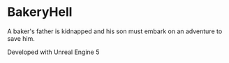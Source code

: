 # BakeryHell

A baker's father is kidnapped and his son must embark on an adventure to save him.

Developed with Unreal Engine 5
